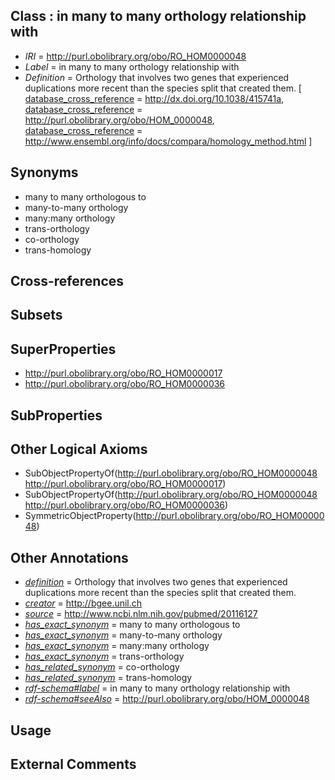
## Class : in many to many orthology relationship with

 * *IRI* = http://purl.obolibrary.org/obo/RO_HOM0000048
 * *Label* = in many to many orthology relationship with
 * *Definition* = Orthology that involves two genes that experienced duplications more recent than the species split that created them. [ [database_cross_reference](../../ef/oboInOwl#hasDbXref.md) = http://dx.doi.org/10.1038/415741a, [database_cross_reference](../../ef/oboInOwl#hasDbXref.md) = http://purl.obolibrary.org/obo/HOM_0000048, [database_cross_reference](../../ef/oboInOwl#hasDbXref.md) = http://www.ensembl.org/info/docs/compara/homology_method.html ]

## Synonyms

 * many to many orthologous to
 * many-to-many orthology
 * many:many orthology
 * trans-orthology
 * co-orthology
 * trans-homology

## Cross-references


## Subsets


## SuperProperties

 * <http://purl.obolibrary.org/obo/RO_HOM0000017>
 * <http://purl.obolibrary.org/obo/RO_HOM0000036>

## SubProperties


## Other Logical Axioms

 * SubObjectPropertyOf(<http://purl.obolibrary.org/obo/RO_HOM0000048> <http://purl.obolibrary.org/obo/RO_HOM0000017>)
 * SubObjectPropertyOf(<http://purl.obolibrary.org/obo/RO_HOM0000048> <http://purl.obolibrary.org/obo/RO_HOM0000036>)
 * SymmetricObjectProperty(<http://purl.obolibrary.org/obo/RO_HOM0000048>)

## Other Annotations

 * *[definition](../../IAO/15/IAO_0000115.md)* = Orthology that involves two genes that experienced duplications more recent than the species split that created them.
 * *[creator](../../or/creator.md)* = http://bgee.unil.ch
 * *[source](../../ce/source.md)* = http://www.ncbi.nlm.nih.gov/pubmed/20116127
 * *[has_exact_synonym](../../ym/oboInOwl#hasExactSynonym.md)* = many to many orthologous to
 * *[has_exact_synonym](../../ym/oboInOwl#hasExactSynonym.md)* = many-to-many orthology
 * *[has_exact_synonym](../../ym/oboInOwl#hasExactSynonym.md)* = many:many orthology
 * *[has_exact_synonym](../../ym/oboInOwl#hasExactSynonym.md)* = trans-orthology
 * *[has_related_synonym](../../ym/oboInOwl#hasRelatedSynonym.md)* = co-orthology
 * *[has_related_synonym](../../ym/oboInOwl#hasRelatedSynonym.md)* = trans-homology
 * *[rdf-schema#label](../../el/rdf-schema#label.md)* = in many to many orthology relationship with
 * *[rdf-schema#seeAlso](../../so/rdf-schema#seeAlso.md)* = http://purl.obolibrary.org/obo/HOM_0000048

## Usage


## External Comments

